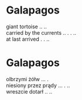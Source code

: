 # Galapagos

giant tortoise .. ..  
carried by the currents .. . . ..  
at last arrived . . ..  

# Galapagos

olbrzymi żółw ... .  
niesiony przez prądy ... . ..  
wreszcie dotarł .. ..  
